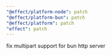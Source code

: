 ```yaml
---
"@effect/platform-node": patch
"@effect/platform-bun": patch
"@effect/platform": patch
"effect": patch
---
```


fix multipart support for bun http server

